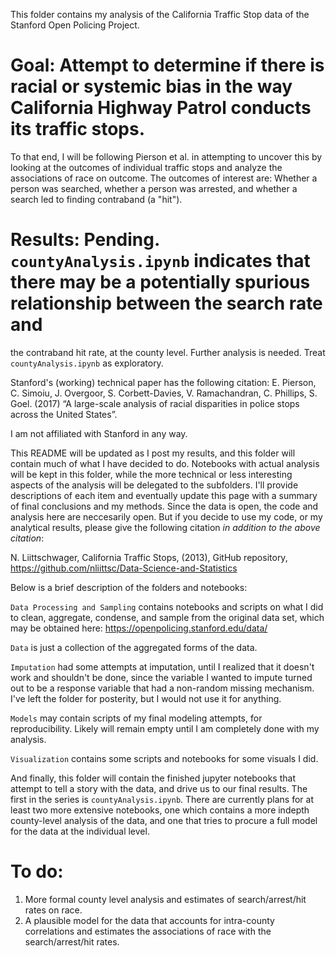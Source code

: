 This folder contains my analysis of the California Traffic Stop data of the Stanford Open Policing Project.

# Goal: Attempt to determine if there is racial or systemic bias in the way California Highway Patrol conducts its traffic stops.
To that end, I will be following Pierson et al. in attempting to uncover this by looking at the outcomes of individual traffic stops
and analyze the associations of race on outcome. The outcomes of interest are: Whether a person was searched, whether a person was arrested,
and whether a search led to finding contraband (a "hit"). 

# Results: Pending. `countyAnalysis.ipynb` indicates that there may be a potentially spurious relationship between the search rate and
the contraband hit rate, at the county level. Further analysis is needed. Treat `countyAnalysis.ipynb` as exploratory.

Stanford's (working) technical paper has the following citation:
E. Pierson, C. Simoiu, J. Overgoor, S. Corbett-Davies, V. Ramachandran, C. Phillips, S. Goel. (2017) 
“A large-scale analysis of racial disparities in police stops across the United States”.

I am not affiliated with Stanford in any way.

This README will be updated as I post my results,
and this folder will contain much of what I have decided to do. Notebooks with actual analysis will be kept in this folder, while the 
more technical or less interesting aspects of the analysis will be delegated to the subfolders. I'll provide descriptions of each item and
eventually update this page with a summary of final conclusions and my methods. Since the data is open, the code and analysis here are
neccesarily open. But if you decide to use my code, or my analytical results, please give the following citation *in addition to the above 
citation*:

N. Liittschwager, California Traffic Stops, (2013), GitHub repository,
https://github.com/nliittsc/Data-Science-and-Statistics

Below is a brief description of the folders and notebooks:

`Data Processing and Sampling` contains notebooks and scripts on what I did to clean, aggregate, condense, and sample from the
original data set, which may be obtained here: https://openpolicing.stanford.edu/data/

`Data` is just a collection of the aggregated forms of the data.

`Imputation` had some attempts at imputation, until I realized that it doesn't work and shouldn't be done, since the variable
I wanted to impute turned out to be a response variable that had a non-random missing mechanism. I've left the folder for posterity, but
I would not use it for anything.

`Models` may contain scripts of my final modeling attempts, for reproducibility.
Likely will remain empty until I am completely done with my analysis.

`Visualization` contains some scripts and notebooks for some visuals I did.

And finally, this folder will contain the finished jupyter notebooks that attempt to tell a story with the data, and drive us to our 
final results. The first in the series is `countyAnalysis.ipynb`. There are currently plans for at least two more extensive notebooks,
one which contains a more indepth county-level analysis of the data, and one that tries to procure a full model for the data at the individual
level. 

# To do:
1) More formal county level analysis and estimates of search/arrest/hit rates on race.
2) A plausible model for the data that accounts for intra-county correlations and estimates the associations of race with the 
search/arrest/hit rates.
